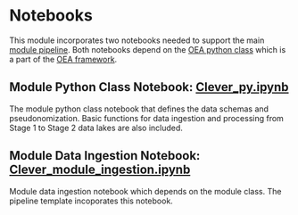 # Notebooks

This module incorporates two notebooks needed to support the main [module pipeline](https://github.com/microsoft/OpenEduAnalytics/tree/main/modules/module_catalog/Clever/pipeline). Both notebooks depend on the [OEA python class](https://github.com/microsoft/OpenEduAnalytics/blob/main/framework/synapse/notebook/OEA_py.ipynb) which is a part of the [OEA framework](https://github.com/microsoft/OpenEduAnalytics/tree/main/framework).

## Module Python Class Notebook: [Clever_py.ipynb](https://github.com/microsoft/OpenEduAnalytics/blob/main/modules/module_catalog/Clever/notebook/Clever_py.ipynb)

The module python class notebook that defines the data schemas and pseudonomization. Basic functions for data ingestion and processing from Stage 1 to Stage 2 data lakes are also included.

## Module Data Ingestion Notebook: [Clever_module_ingestion.ipynb](https://github.com/microsoft/OpenEduAnalytics/blob/main/modules/module_catalog/Clever/notebook/Clever_module_ingestion.ipynb)

Module data ingestion notebook which depends on the module class. The pipeline template incoporates this notebook. 
